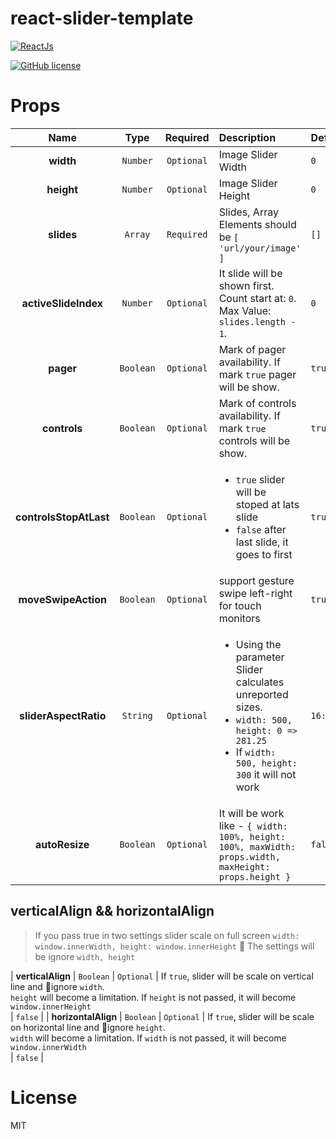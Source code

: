 # react-slider-template

[![ReactJs][react-image]][react-url]

<!-- [![Download Count][download-image]][download-url] -->

[![GitHub license][license-image]][license-url]

[react-image]: https://img.shields.io/badge/ReactJS-%5E16.13.1-blue.svg
[react-url]: https://reactjs.org

<!-- [download-image]: http://img.shields.io/npm/dm/react-simple-image-slider.svg?style=flat
[download-url]: http://www.npmjs.com/package/react-simple-image-slider -->

[license-image]: https://img.shields.io/badge/license-MIT-blue.svg
[license-url]: https://github.com/Eugene921/react-slider-template/blob/master/LICENSE

# Props

|          Name          |   Type    |  Required  | Description                                                                                                                                                                  | Default |
| :--------------------: | :-------: | :--------: | :--------------------------------------------------------------------------------------------------------------------------------------------------------------------------- | :------ |
|       **width**        | `Number`  | `Optional` | Image Slider Width                                                                                                                                                           | `0`     |
|       **height**       | `Number`  | `Optional` | Image Slider Height                                                                                                                                                          | `0`     |
|       **slides**       |  `Array`  | `Required` | Slides, Array Elements should be `[ 'url/your/image' ]`                                                                                                                      | `[]`    |
|  **activeSlideIndex**  | `Number`  | `Optional` | It slide will be shown first.<br>Count start at: `0`.<br>Max Value: `slides.length - 1`.                                                                                     | `0`     |
|       **pager**        | `Boolean` | `Optional` | Mark of pager availability. If mark `true` pager will be show.                                                                                                               | `true`  |
|      **controls**      | `Boolean` | `Optional` | Mark of controls availability. If mark `true` controls will be show.                                                                                                         | `true`  |
| **controlsStopAtLast** | `Boolean` | `Optional` | <ul> <li>`true` slider will be stoped at lats slide</li> <li>`false` after last slide, it goes to first </li> </ul>                                                          | `true`  |
|  **moveSwipeAction**   | `Boolean` | `Optional` | support gesture swipe left-right for touch monitors                                                                                                                          | `true`  |
| **sliderAspectRatio**  | `String`  | `Optional` | <ul><li>Using the parameter Slider calculates unreported sizes.</li> <li>`width: 500, height: 0 => 281.25`</li> <li>If `width: 500, height: 300` it will not work</li> </ul> | `16:9`  |
|     **autoResize**     | `Boolean` | `Optional` | It will be work like - `{ width: 100%, height: 100%, maxWidth: props.width, maxHeight: props.height }`                                                                       | `false` |

## verticalAlign && horizontalAlign

> If you pass true in two settings slider scale on full screen
> `width: window.innerWidth, height: window.innerHeight`
> 🚨 The settings will be ignore `width, height`

| **verticalAlign** | `Boolean` | `Optional` | If `true`, slider will be scale on vertical line and 🚨ignore `width`.<br>`height` will become a limitation. If `height` is not passed, it will become `window.innerHeight`<br>   | `false` |
| **horizontalAlign** | `Boolean` | `Optional` | If `true`, slider will be scale on horizontal line and 🚨ignore `height`.<br>`width` will become a limitation. If `width` is not passed, it will become `window.innerWidth`<br> | `false` |

# License

MIT
